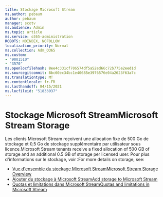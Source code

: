 ```yaml
---
title: Stockage Microsoft Stream
ms.author: pebaum
author: pebaum
manager: scotv
ms.audience: Admin
ms.topic: article
ms.service: o365-administration
ROBOTS: NOINDEX, NOFOLLOW
localization_priority: Normal
ms.collection: Adm_O365
ms.custom:
- "9001510"
- "3570"
ms.openlocfilehash: 8ee4c331cf706574df5a52ed66c72b775e2eed1d
ms.sourcegitcommit: 8bc60ec34bc1e40685e3976576e04a2623f63a7c
ms.translationtype: MT
ms.contentlocale: fr-FR
ms.lasthandoff: 04/15/2021
ms.locfileid: "51833937"
---
```

# <a name="microsoft-stream-storage"></a><span data-ttu-id="b8437-102">Stockage Microsoft Stream</span><span class="sxs-lookup"><span data-stu-id="b8437-102">Microsoft Stream Storage</span></span>

<span data-ttu-id="b8437-103">Les clients Microsoft Stream reçoivent une allocation fixe de 500 Go de stockage et 0,5 Go de stockage supplémentaire par utilisateur sous licence.</span><span class="sxs-lookup"><span data-stu-id="b8437-103">Microsoft Stream tenants receive a fixed allocation of 500 GB of storage and an additional 0.5 GB of storage per licensed user.</span></span>
<span data-ttu-id="b8437-104">Pour plus d'informations sur le stockage, voir :</span><span class="sxs-lookup"><span data-stu-id="b8437-104">For more details on storage, see:</span></span>

- [<span data-ttu-id="b8437-105">Vue d'ensemble du stockage Microsoft Stream</span><span class="sxs-lookup"><span data-stu-id="b8437-105">Microsoft Stream Storage Overview</span></span>](https://docs.microsoft.com/stream/license-overview#storage)
- [<span data-ttu-id="b8437-106">Ajouter du stockage à Microsoft Stream</span><span class="sxs-lookup"><span data-stu-id="b8437-106">Add storage to Microsoft Stream</span></span>](https://docs.microsoft.com/stream/storage-add-on)
- [<span data-ttu-id="b8437-107">Quotas et limitations dans Microsoft Stream</span><span class="sxs-lookup"><span data-stu-id="b8437-107">Quotas and limitations in Microsoft Stream</span></span>](https://docs.microsoft.com/stream/quotas-and-limitations)
